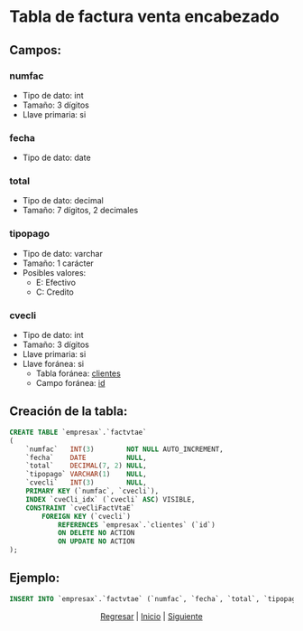 # Tabla de factura venta encabezado

## Campos:
### numfac
* Tipo de dato: int
* Tamaño: 3 dígitos
* Llave primaria: si

### fecha
* Tipo de dato: date

### total
* Tipo de dato: decimal
* Tamaño: 7 dígitos, 2 decimales

### tipopago
* Tipo de dato: varchar
* Tamaño: 1 carácter
* Posibles valores:
    * E: Efectivo
    * C: Credito

### cvecli
* Tipo de dato: int
* Tamaño: 3 dígitos
* Llave primaria: si
* Llave foránea: si
    * Tabla foránea: [clientes](./03%20Clientes.md)
    * Campo foránea: [id](./03%20Clientes.md#id)

## Creación de la tabla:
``` sql
CREATE TABLE `empresax`.`factvtae`
(
    `numfac`   INT(3)        NOT NULL AUTO_INCREMENT,
    `fecha`    DATE          NULL,
    `total`    DECIMAL(7, 2) NULL,
    `tipopago` VARCHAR(1)    NULL,
    `cvecli`   INT(3)        NULL,
    PRIMARY KEY (`numfac`, `cvecli`),
    INDEX `cveCli_idx` (`cvecli` ASC) VISIBLE,
    CONSTRAINT `cveCliFactVtaE`
        FOREIGN KEY (`cvecli`)
            REFERENCES `empresax`.`clientes` (`id`)
            ON DELETE NO ACTION
            ON UPDATE NO ACTION
);
```

## Ejemplo:
``` sql
INSERT INTO `empresax`.`factvtae` (`numfac`, `fecha`, `total`, `tipopago`, `cvecli`) VALUES ('001', '2023-02-20', '1000.00', 'E', '001');
```

<p align="center">
    <a href="./07 Factura Compra Detalle.md">Regresar</a> |
    <a href="../README.md">Inicio</a> |
    <a href="./09 Factura Venta Detalle.md">Siguiente</a>
</p>